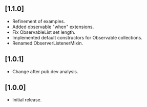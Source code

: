 ## [1.1.0]

- Refinement of examples.
- Added observable "when" extensions.
- Fix ObservableList set length.
- Implemented default constructors for Observable collections.
- Renamed ObserverListenerMixin.

## [1.0.1]

- Change after pub.dev analysis.

## [1.0.0]

- Initial release.